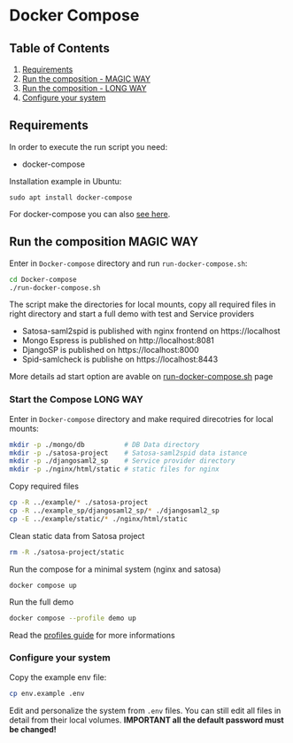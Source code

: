 # Docker Compose

## Table of Contents

1. [Requirements](#requirements)
2. [Run the composition - MAGIC WAY](#run-the-composition-magic-way)
2. [Run the composition - LONG WAY](#run-the-composition-long-way)
6. [Configure your system](#configure-your-system)

## Requirements

In order to execute the run script you need:

* docker-compose

Installation example in Ubuntu:

```
sudo apt install docker-compose
```

For docker-compose you can also [see here](https://docs.docker.com/compose/install/other/).

## Run the composition MAGIC WAY

Enter in `Docker-compose` directory and run `run-docker-compose.sh`:
```bash
cd Docker-compose
./run-docker-compose.sh
```
The script make the directories for local mounts, copy all required files in right directory and start a full demo with test and Service providers

* Satosa-saml2spid is published with nginx frontend on https://localhost
* Mongo Espress is published on http://localhost:8081
* DjangoSP is published on https://localhost:8000
* Spid-samlcheck is publishe on https://localhost:8443

More details ad start option are avable on [run-docker-compose.sh](../docs/run-docker-compose.sh.md) page

### Start the Compose LONG WAY

Enter in `Docker-compose` directory and make required direcotries for local mounts:
```bash
mkdir -p ./mongo/db          # DB Data directory
mkdir -p ./satosa-project    # Satosa-saml2spid data istance
mkdir -p ./djangosaml2_sp    # Service provider directory
mkdir -p ./nginx/html/static # static files for nginx
```

Copy required files
```bash
cp -R ../example/* ./satosa-project
cp -R ../example_sp/djangosaml2_sp/* ./djangosaml2_sp
cp -E ../example/static/* ./nginx/html/static
```

Clean static data from Satosa project
```bash
rm -R ./satosa-project/static
```

Run the compose for a minimal system (nginx and satosa)
```
docker compose up
```

Run the full demo
```bash
docker compose --profile demo up
```

Read the [profiles guide](../docs/docker_compose_profiles.md) for more informations 


### Configure your system
Copy the example env file:
```bash
cp env.example .env
```

Edit and personalize the system from `.env` files. You can still edit all files in detail from their local volumes.
**IMPORTANT all the default password must be changed!**
